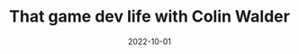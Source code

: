 ---
title: That game dev life with Colin Walder
expert: Mr Colin Walder
company: CD PROJEKT RED
company-url: https://www.cdprojektred.com/en/
layout: default
modal-id: 3
date: 2022-10-01
img: cdpr.png
thumbnail: cdpr-thumbnail.png
alt: image-alt
talk-date: 18th January 2023
talk-time: 4PM
# talk-link: https://teams.microsoft.com/l/meetup-join/19%3ameeting_ZjhjMDc3OGYtZTZhNS00MzYyLWEyOWYtNjExNjAzZWEzM2U4%40thread.v2/0?context=%7b%22Tid%22%3a%22a18a9404-3f73-4e5f-844c-6d29f51269b0%22%2c%22Oid%22%3a%2268f93b79-25c8-4f17-b0fe-b8ad1d6680be%22%7d
talk-form: https://forms.office.com/Pages/ResponsePage.aspx?id=BJSKoXM_X06ETG0p9RJpsHk7-WjIJRdPsP64rR1mgL5UQko3Sk5UNk9XRllONU1NUkZYQUkzU1o0OC4u
talk-watch: https://clipchamp.com/watch/TxG0yn80oN8
category: career
description: Colin Walder is an game development veteran with 15+ years of experience working on audio code for AAA games including Cyberpunk 2077, Witcher 3 - The Wild Hunt, Red Dead Redemption 2 and GTA V. He will be staring his story on what its like working in game development as well as sharing his expertise in what major companies are looking for when hiring staff.

---